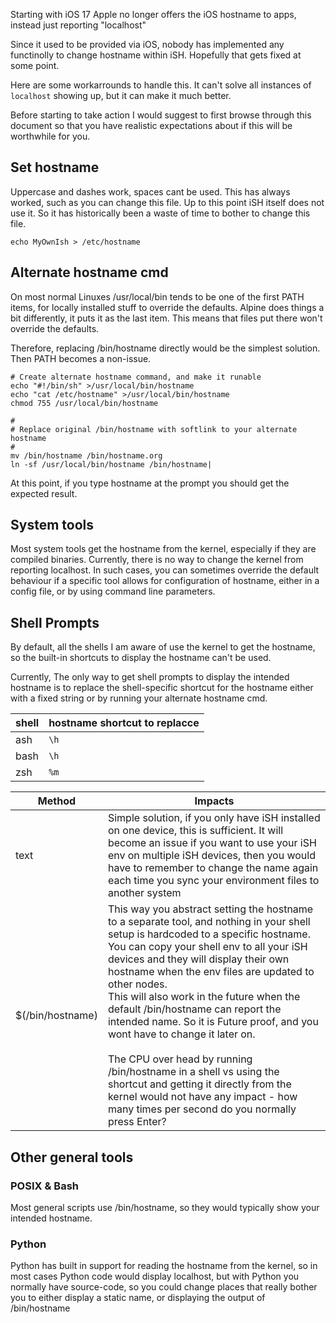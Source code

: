 Starting with iOS 17 Apple no longer offers the iOS hostname to apps, instead just reporting "localhost"

Since it used to be provided via iOS, nobody has implemented any functinolly to change hostname within iSH. Hopefully that gets fixed at some point.

Here are some workarrounds to handle this. It can't solve all instances of `localhost` showing up, but it can make it much better.

Before starting to take action I would suggest to first browse through this document so that you have realistic expectations about if this will be worthwhile for you.

## Set hostname

Uppercase and dashes work, spaces cant be used. This has always worked, such as you can change this file. Up to this point iSH itself does not use it. So it has historically been a waste of time to bother to change this file.

``` shell
echo MyOwnIsh > /etc/hostname
```

## Alternate hostname cmd

On most normal Linuxes /usr/local/bin tends to be one of the first PATH items, for locally installed stuff to override the defaults. Alpine does things a bit differently, it puts it as the last item. This means that files put there won't override the defaults.

Therefore, replacing /bin/hostname directly would be the simplest solution. Then PATH becomes a non-issue.

``` shell
# Create alternate hostname command, and make it runable
echo "#!/bin/sh" >/usr/local/bin/hostname
echo "cat /etc/hostname" >/usr/local/bin/hostname
chmod 755 /usr/local/bin/hostname

#
# Replace original /bin/hostname with softlink to your alternate hostname
#
mv /bin/hostname /bin/hostname.org
ln -sf /usr/local/bin/hostname /bin/hostname|
```

At this point, if you type hostname at the prompt you should get the expected result.

## System tools

Most system tools get the hostname from the kernel, especially if they are compiled binaries. Currently, there is no way to change the kernel from reporting localhost.
In such cases, you can sometimes override the default behaviour if a specific tool allows for configuration of hostname, either in a config file, or by using command line parameters.

## Shell Prompts

By default, all the shells I am aware of use the kernel to get the hostname, so the built-in shortcuts to display the hostname can't be used.

Currently, The only way to get shell prompts to display the intended hostname is to replace the shell-specific shortcut for the hostname either with a fixed string or by running your alternate hostname cmd.

| shell | hostname shortcut to replacce
| - | - |
ash | `\h` | text ot
bash | `\h`
zsh  | `%m`

Method | Impacts
| - | - |
text | Simple solution, if you only have iSH installed on one device, this is sufficient. It will become an issue if you want to use your iSH env on multiple iSH devices, then you would have to remember to change the name again each time you sync your environment files to another system
$(/bin/hostname) | This way you abstract setting the hostname to a separate tool, and nothing in your shell setup is hardcoded to a specific hostname. You can copy your shell env to all your iSH devices and they will display their own hostname when the env files are updated to other nodes.<br> This will also work in the future when the default /bin/hostname can report the intended name. So it is Future proof, and you wont have to change it later on.<br><br> The CPU over head by running /bin/hostname in a shell vs using the shortcut and getting it directly from the kernel would not have any impact - how many times per second do you normally press Enter?


## Other general tools

### POSIX & Bash
Most general scripts use /bin/hostname, so they would typically show your intended hostname.

### Python
Python has built in support for reading the hostname from the kernel, so in most cases Python code would display localhost, but with Python you normally have source-code, so you could change places that really bother you to either display a static name, or displaying the output of /bin/hostname
